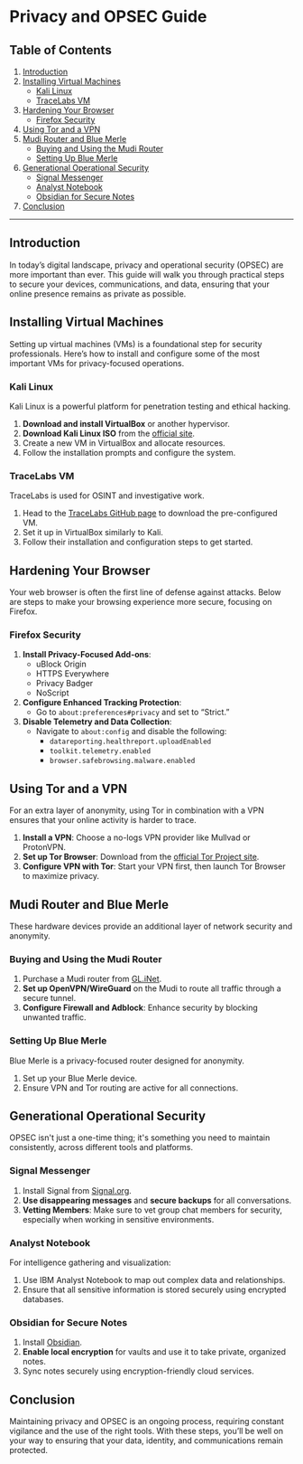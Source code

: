 # Privacy and OPSEC Guide

## Table of Contents
1. [Introduction](#introduction)
2. [Installing Virtual Machines](#installing-virtual-machines)
   - [Kali Linux](#kali-linux)
   - [TraceLabs VM](#tracelabs-vm)
3. [Hardening Your Browser](#hardening-your-browser)
   - [Firefox Security](#firefox-security)
4. [Using Tor and a VPN](#using-tor-and-a-vpn)
5. [Mudi Router and Blue Merle](#mudi-router-and-blue-merle)
   - [Buying and Using the Mudi Router](#buying-and-using-the-mudi-router)
   - [Setting Up Blue Merle](#setting-up-blue-merle)
6. [Generational Operational Security](#generational-operational-security)
   - [Signal Messenger](#signal-messenger)
   - [Analyst Notebook](#analyst-notebook)
   - [Obsidian for Secure Notes](#obsidian-for-secure-notes)
7. [Conclusion](#conclusion)

---

## Introduction
In today’s digital landscape, privacy and operational security (OPSEC) are more important than ever. This guide will walk you through practical steps to secure your devices, communications, and data, ensuring that your online presence remains as private as possible.

## Installing Virtual Machines
Setting up virtual machines (VMs) is a foundational step for security professionals. Here’s how to install and configure some of the most important VMs for privacy-focused operations.

### Kali Linux
Kali Linux is a powerful platform for penetration testing and ethical hacking.
1. **Download and install VirtualBox** or another hypervisor.
2. **Download Kali Linux ISO** from the [official site](https://www.kali.org/downloads/).
3. Create a new VM in VirtualBox and allocate resources.
4. Follow the installation prompts and configure the system.

### TraceLabs VM
TraceLabs is used for OSINT and investigative work.
1. Head to the [TraceLabs GitHub page](https://github.com/tracelabs) to download the pre-configured VM.
2. Set it up in VirtualBox similarly to Kali.
3. Follow their installation and configuration steps to get started.

## Hardening Your Browser
Your web browser is often the first line of defense against attacks. Below are steps to make your browsing experience more secure, focusing on Firefox.

### Firefox Security
1. **Install Privacy-Focused Add-ons**:
   - uBlock Origin
   - HTTPS Everywhere
   - Privacy Badger
   - NoScript
2. **Configure Enhanced Tracking Protection**: 
   - Go to `about:preferences#privacy` and set to “Strict.”
3. **Disable Telemetry and Data Collection**:
   - Navigate to `about:config` and disable the following:
     - `datareporting.healthreport.uploadEnabled`
     - `toolkit.telemetry.enabled`
     - `browser.safebrowsing.malware.enabled`

## Using Tor and a VPN
For an extra layer of anonymity, using Tor in combination with a VPN ensures that your online activity is harder to trace.

1. **Install a VPN**: Choose a no-logs VPN provider like Mullvad or ProtonVPN.
2. **Set up Tor Browser**: Download from the [official Tor Project site](https://www.torproject.org/).
3. **Configure VPN with Tor**: Start your VPN first, then launch Tor Browser to maximize privacy.

## Mudi Router and Blue Merle
These hardware devices provide an additional layer of network security and anonymity.

### Buying and Using the Mudi Router
1. Purchase a Mudi router from [GL.iNet](https://www.gl-inet.com/products/gl-e750-mudi/).
2. **Set up OpenVPN/WireGuard** on the Mudi to route all traffic through a secure tunnel.
3. **Configure Firewall and Adblock**: Enhance security by blocking unwanted traffic.

### Setting Up Blue Merle
Blue Merle is a privacy-focused router designed for anonymity.
1. Set up your Blue Merle device.
2. Ensure VPN and Tor routing are active for all connections.

## Generational Operational Security
OPSEC isn't just a one-time thing; it's something you need to maintain consistently, across different tools and platforms.

### Signal Messenger
1. Install Signal from [Signal.org](https://signal.org/).
2. **Use disappearing messages** and **secure backups** for all conversations.
3. **Vetting Members**: Make sure to vet group chat members for security, especially when working in sensitive environments.

### Analyst Notebook
For intelligence gathering and visualization:
1. Use IBM Analyst Notebook to map out complex data and relationships.
2. Ensure that all sensitive information is stored securely using encrypted databases.

### Obsidian for Secure Notes
1. Install [Obsidian](https://obsidian.md/).
2. **Enable local encryption** for vaults and use it to take private, organized notes.
3. Sync notes securely using encryption-friendly cloud services.

## Conclusion
Maintaining privacy and OPSEC is an ongoing process, requiring constant vigilance and the use of the right tools. With these steps, you’ll be well on your way to ensuring that your data, identity, and communications remain protected.
